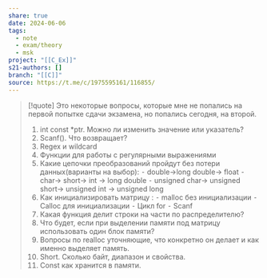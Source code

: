 ```yaml
---
share: true
date: 2024-06-06
tags:
  - note
  - exam/theory
  - msk
project: "[[C_Ex]]"
s21-authors: []
branch: "[[C]]"
source: https://t.me/c/1975595161/116855/
---
```


> [!quote] 
> Это некоторые вопросы, которые мне не попались на первой попытке сдачи экзамена, но попались сегодня, на второй.
>  
 > 1. int const *ptr. Можно ли изменить значение или указатель? 
 > 2. Scanf(). Что возвращает? 
 > 3. Regex и wildcard
 > 4. Функции для работы с регулярными выражениями
 > 5.  Какие цепочки преобразований пройдут без потери данных(варианты на выбор):
 > ⁃ double->long double-> float
 > ⁃ char-> short-> int -> long double 
 > ⁃ unsigned char-> unsigned short-> unsigned int -> unsigned long
 > 6. Как инициализировать матрицу :
 > ⁃ malloc без инициализации
 > ⁃ Calloc для инициализации
 > ⁃ Цикл for
 > ⁃ Scanf
 > 7. Какая функция делит строки на части по распределителю? 
 > 8. Что будет, если при выделении памяти под матрицу использовать один блок памяти? 
 > 9. Вопросы по realloc уточняющие, что конкретно он делает и как именно выделяет память. 
 > 10. Short. Сколько байт, диапазон и свойства. 
 > 11.  Const как хранится в памяти.
